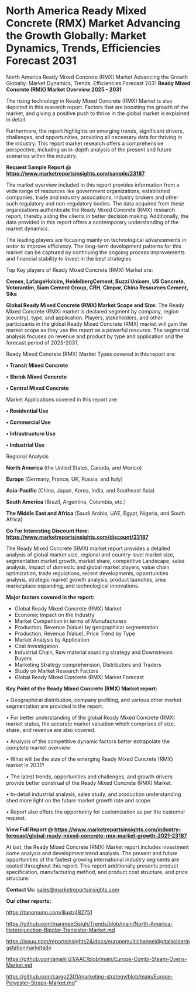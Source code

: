 # North America Ready Mixed Concrete (RMX) Market Advancing the Growth Globally: Market Dynamics, Trends, Efficiencies Forecast 2031
North America Ready Mixed Concrete (RMX) Market Advancing the Growth Globally: Market Dynamics, Trends, Efficiencies Forecast 2031
<Strong> Ready Mixed Concrete (RMX) Market Overview 2025 - 2031</strong>

The rising technology in Ready Mixed Concrete (RMX) Market is also depicted in this research report. Factors that are boosting the growth of the market, and giving a positive push to thrive in the global market is explained in detail.

Furthermore, the report highlights on emerging trends, significant drivers, challenges, and opportunities, providing all necessary data for thriving in the industry. This report market research offers a comprehensive perspective, including an in-depth analysis of the present and future scenarios within the industry.

<strong>Request Sample Report @ <a href=https://www.marketreportsinsights.com/sample/23187>https://www.marketreportsinsights.com/sample/23187</a></strong>

The market overview included in this report provides information from a wide range of resources like government organizations, established companies, trade and industry associations, industry brokers and other such regulatory and non-regulatory bodies. The data acquired from these organizations authenticate the Ready Mixed Concrete (RMX) research report, thereby aiding the clients in better decision making. Additionally, the data provided in this report offers a contemporary understanding of the market dynamics.

The leading players are focusing mainly on technological advancements in order to improve efficiency. The long-term development patterns for this market can be captured by continuing the ongoing process improvements and financial stability to invest in the best strategies.

Top Key players of Ready Mixed Concrete (RMX) Market are:

<strong>Cemex, LafargeHolcim, HeidelbergCement, Buzzi Unicem, US Concrete, Votorantim, Siam Cement Group, CRH, Cimpor, China Resources Cement, Sika</strong>

<strong><b>Global Ready Mixed Concrete (RMX) Market Scope and Size:</b></strong>
The Ready Mixed Concrete (RMX) market is declared segment by company, region (country), type, and application. Players, stakeholders, and other participants in the global Ready Mixed Concrete (RMX) market will gain the market scope as they use the report as a powerful resource. The segmental analysis focuses on revenue and product by type and application and the forecast period of 2025-2031.

Ready Mixed Concrete (RMX) Market Types covered in this report are:

<strong>• Transit Mixed Concrete

• Shrink Mixed Concrete

• Central Mixed Concrete</strong>

Market Applications covered in this report are:

<strong>• Residential Use

• Commercial Use

• Infrastructure Use

• Industrial Use</strong> 

Regional Analysis

<strong>North America</strong> (the United States, Canada, and Mexico)

<strong>Europe</strong> (Germany, France, UK, Russia, and Italy)

<strong>Asia-Pacific</strong> (China, Japan, Korea, India, and Southeast Asia)

<strong>South America</strong> (Brazil, Argentina, Colombia, etc.)

<strong>The Middle East and Africa</strong> (Saudi Arabia, UAE, Egypt, Nigeria, and South Africa)

<strong>Go For Interesting Discount Here: <a href=https://www.marketreportsinsights.com/discount/23187>https://www.marketreportsinsights.com/discount/23187</a></strong>

The Ready Mixed Concrete (RMX) market report provides a detailed analysis of global market size, regional and country-level market size, segmentation market growth, market share, competitive Landscape, sales analysis, impact of domestic and global market players, value chain optimization, trade regulations, recent developments, opportunities analysis, strategic market growth analysis, product launches, area marketplace expanding, and technological innovations.

<strong><b>Major factors covered in the report:</b></strong>
<ul>
  <li>Global Ready Mixed Concrete (RMX) Market </li>
  <li>Economic Impact on the Industry</li>
  <li>Market Competition in terms of Manufacturers</li>
  <li>Production, Revenue (Value) by geographical segmentation</li>
  <li>Production, Revenue (Value), Price Trend by Type</li>
  <li>Market Analysis by Application</li>
  <li>Cost Investigation</li>
  <li>Industrial Chain, Raw material sourcing strategy and Downstream Buyers</li>
  <li>Marketing Strategy comprehension, Distributors and Traders</li>
  <li>Study on Market Research Factors</li>
  <li>Global Ready Mixed Concrete (RMX) Market Forecast</li>
</ul>

<strong><b>Key Point of the Ready Mixed Concrete (RMX) Market report:</b></strong>

• Geographical distribution, company profiling, and various other market segmentation are provided in the report.

• For better understanding of the global Ready Mixed Concrete (RMX) market status, the accurate market valuation which comprises of size, share, and revenue are also covered.

• Analysis of the competitive dynamic factors better extrapolate the complete market overview

• What will be the size of the emerging Ready Mixed Concrete (RMX) market in 2031?

• The latest trends, opportunities and challenges, and growth drivers provide better construal of the Ready Mixed Concrete (RMX) Market.

• In-detail industrial analysis, sales study, and production understanding shed more light on the future market growth rate and scope.

• Report also offers the opportunity for customization as per the customer request.

<strong><b>View Full Report @ <a href=https://www.marketreportsinsights.com/industry-forecast/global-ready-mixed-concrete-rmx-market-growth-2021-23187>https://www.marketreportsinsights.com/industry-forecast/global-ready-mixed-concrete-rmx-market-growth-2021-23187</a></b></strong>


At last, the Ready Mixed Concrete (RMX) Market report includes investment come analysis and development trend analysis. The present and future opportunities of the fastest growing international industry segments are coated throughout this report. This report additionally presents product specification, manufacturing method, and product cost structure, and price structure.

<strong>Contact Us:</strong>
sales@marketreportsinsights.com

<strong>Our other reports:</strong>

<a href=https://tanomuno.com/illust/482751>https://tanomuno.com/illust/482751</a>

<a href=https://github.com/manmeet5sigh/Trends/blob/main/North-America-Heterojunction-Bipolar-Transistor-Market.md>https://github.com/manmeet5sigh/Trends/blob/main/North-America-Heterojunction-Bipolar-Transistor-Market.md</a>

<a href=https://issuu.com/reportsinsights24/docs/europemultichanneldigitalsolderingstationmarketadv>https://issuu.com/reportsinsights24/docs/europemultichanneldigitalsolderingstationmarketadv</a>

<a href=https://github.com/anjaliiii21/AAC/blob/main/Europe-Combi-Steam-Ovens-Market.md>https://github.com/anjaliiii21/AAC/blob/main/Europe-Combi-Steam-Ovens-Market.md</a>

<a href=https://github.com/cargo2301/marketing-strategy/blob/main/Europe-Polyester-Straps-Market.md>https://github.com/cargo2301/marketing-strategy/blob/main/Europe-Polyester-Straps-Market.md</a>"
